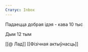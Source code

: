 ```yaml
---
Статус: Inbox
---
```


Падаецца добрая ідэя - кава 10 тыс

Дым 12 тым

[[@ Лад]]
[[Фізічная актыўнасць]]
